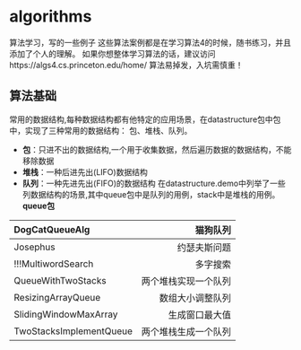 # algorithms
算法学习，写的一些例子
这些算法案例都是在学习算法4的时候，随书练习，并且添加了个人的理解。
如果你想整体学习算法的话，建议访问https://algs4.cs.princeton.edu/home/
算法易掉发，入坑需慎重！

## 算法基础
常用的数据结构,每种数据结构都有他特定的应用场景，在datastructure包中包中，实现了三种常用的数据结构： 包、堆栈、队列。
* **包**：只进不出的数据结构,一个用于收集数据，然后遍历数据的数据结构，不能移除数据
* **堆栈**：一种后进先出(LIFO)数据结构
* **队列**：一种先进先出(FIFO)的数据结构
在datastructure.demo中列举了一些列数据结构的场景,其中queue包中是队列的用例，stack中是堆栈的用例。
**queue包**  

| DogCatQueueAlg |猫狗队列|
|:-|-:|
| Josephus |约瑟夫斯问题|
| !!!MultiwordSearch |多字搜索|
| QueueWithTwoStacks |两个堆栈实现一个队列|
| ResizingArrayQueue |数组大小调整队列|
| SlidingWindowMaxArray |生成窗口最大值|
| TwoStacksImplementQueue |两个堆栈生成一个队列|






